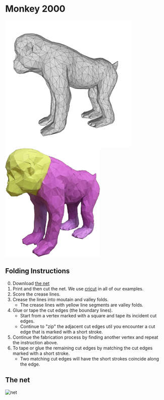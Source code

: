 # Monkey 2000

<img src="./Monkey_2000.png" width="400" alt="model"> <img src="./monkey-2000-folded-01-white-bg.jpg" width="300" alt="paper craft">


## Folding Instructions

0. Download [the net](./Monkey-all.svg)
1. Print and then cut the net. We use [cricut](https://home.cricut.com/) in all of our examples.
2. Score the crease lines. 
3. Crease the lines into moutain and valley folds. 
   * The crease lines with yellow line segments are valley folds.
4. Glue or tape the cut edges (the boundary lines). 
   * Start from a vertex marked with a square and tape its incident cut edges. 
   * Continue to "zip" the adjacent cut edges util you encounter a cut edge that is marked with a short stroke. 
5. Continue the fabrication process by finding another vertex and repeat the instruction above.
6. To tape or glue the remaining cut edges by matching the cut edges marked with a short stroke. 
   * Two matching cut edges will have the short strokes coincide along the edge. 

## The net

<img src="https://cdn.rawgit.com/jmlien/polynet/f3219028/nets/heart_pendant/Heart_Pendant_0_s1493262931_cut.svg" width="800" alt="net">
